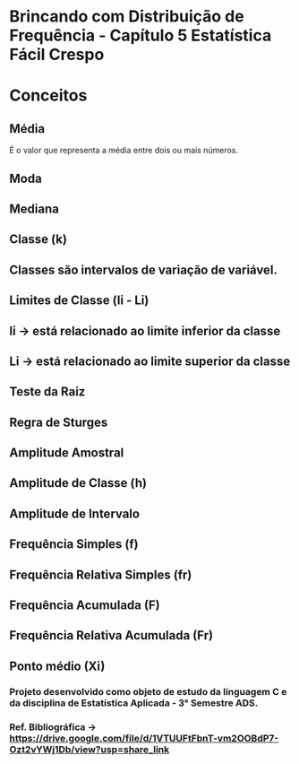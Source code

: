 # Brincando com Distribuição de Frequência - Capítulo 5 Estatística Fácil Crespo
# Conceitos
## Média

É o valor que representa a média entre dois ou mais números. 



## Moda
## Mediana
## Classe (k) 
## Classes são intervalos de variação de variável. 
## Limites de Classe (li - Li)
## li -> está relacionado ao limite inferior da classe 
## Li -> está relacionado ao limite superior da classe
## Teste da Raiz 
## Regra de Sturges 
## Amplitude Amostral 
## Amplitude de Classe (h)
## Amplitude de Intervalo 
## Frequência Simples (f) 
## Frequência Relativa Simples (fr)
## Frequência Acumulada (F) 
## Frequência Relativa Acumulada (Fr)
## Ponto médio (Xi)


### Projeto desenvolvido como objeto de estudo da linguagem C e da disciplina de Estatística Aplicada - 3° Semestre ADS.
### Ref. Bibliográfica -> https://drive.google.com/file/d/1VTUUFtFbnT-vm2OOBdP7-Ozt2vYWj1Db/view?usp=share_link
